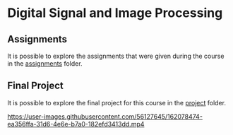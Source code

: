 # Digital Signal and Image Processing

## Assignments
It is possible to explore the assignments that were given during the course in the [assignments](https://github.com/mcampironi/DSProjects/tree/main/Digital%20Signal%20and%20Image%20Management/Assignments "Assignments") folder.

## Final Project
It is possible to explore the final project for this course in the [project](https://github.com/mcampironi/DSProjects/tree/main/Digital%20Signal%20and%20Image%20Management/Project "Project") folder.


https://user-images.githubusercontent.com/56127645/162078474-ea356ffa-31d6-4e6e-b7a0-182efd3413dd.mp4

